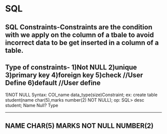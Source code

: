 # SQL
SQL Constraints-Constraints are the condition with we apply on the column of a tbale to avoid incorrect data to be get inserted in a column of a table.
-----------------------------------------------------------------------------------------------
Type of constraints-
1)Not NULL
2)unique
3)primary key
4)foreign key
5)check   //User Define
6)default	//User define
-----------------------------------------------------------------------------------------------
1)NOT NULL 
 Syntax: COl_name data_type(size)Constraint;
ex:
create table student(name char(5),marks number(2) NOT NULL);
op:
SQL> desc student;
 Name                                      Null?    Type
 ----------------------------------------- -------- -----------
 NAME                                               CHAR(5)
 MARKS                                     NOT NULL NUMBER(2)
 -------------------------------------------------------------------
